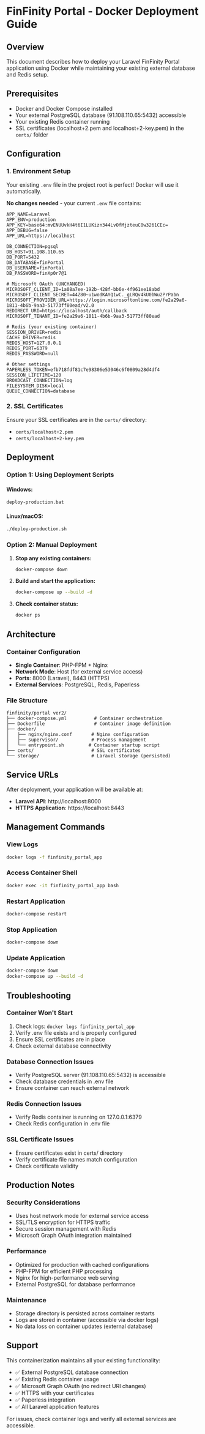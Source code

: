 # FinFinity Portal - Docker Deployment Guide

## Overview
This document describes how to deploy your Laravel FinFinity Portal application using Docker while maintaining your existing external database and Redis setup.

## Prerequisites
- Docker and Docker Compose installed
- Your external PostgreSQL database (91.108.110.65:5432) accessible
- Your existing Redis container running
- SSL certificates (localhost+2.pem and localhost+2-key.pem) in the `certs/` folder

## Configuration

### 1. Environment Setup
Your existing `.env` file in the project root is perfect! Docker will use it automatically. 

**No changes needed** - your current `.env` file contains:

```env
APP_NAME=Laravel
APP_ENV=production
APP_KEY=base64:mvENUUvkH4t6I1LUKizn344LvOfMjzteuC8w3261CEc=
APP_DEBUG=false
APP_URL=https://localhost

DB_CONNECTION=pgsql
DB_HOST=91.108.110.65
DB_PORT=5432
DB_DATABASE=finPortal
DB_USERNAME=finPortal
DB_PASSWORD=finXp0r7@1

# Microsoft OAuth (UNCHANGED)
MICROSOFT_CLIENT_ID=1a08a7ee-192b-428f-bb6e-4f961ee18abd
MICROSOFT_CLIENT_SECRET=44Z80~u1wodKAYQ1wC._gLRQv4kU0bWu2PrPabn
MICROSOFT_PROVIDER_URL=https://login.microsoftonline.com/fe2a29a6-1811-4b6b-9aa3-51773ff80ead/v2.0
REDIRECT_URI=https://localhost/auth/callback
MICROSOFT_TENANT_ID=fe2a29a6-1811-4b6b-9aa3-51773ff80ead

# Redis (your existing container)
SESSION_DRIVER=redis
CACHE_DRIVER=redis
REDIS_HOST=127.0.0.1
REDIS_PORT=6379
REDIS_PASSWORD=null

# Other settings
PAPERLESS_TOKEN=efb718fdf81c7e98306e53046c6f0809a28d4df4
SESSION_LIFETIME=120
BROADCAST_CONNECTION=log
FILESYSTEM_DISK=local
QUEUE_CONNECTION=database
```

### 2. SSL Certificates
Ensure your SSL certificates are in the `certs/` directory:
- `certs/localhost+2.pem`
- `certs/localhost+2-key.pem`

## Deployment

### Option 1: Using Deployment Scripts

#### Windows:
```cmd
deploy-production.bat
```

#### Linux/macOS:
```bash
./deploy-production.sh
```

### Option 2: Manual Deployment

1. **Stop any existing containers:**
   ```bash
   docker-compose down
   ```

2. **Build and start the application:**
   ```bash
   docker-compose up --build -d
   ```

3. **Check container status:**
   ```bash
   docker ps
   ```

## Architecture

### Container Configuration
- **Single Container**: PHP-FPM + Nginx
- **Network Mode**: Host (for external service access)
- **Ports**: 8000 (Laravel), 8443 (HTTPS)
- **External Services**: PostgreSQL, Redis, Paperless

### File Structure
```
finfinity/portal ver2/
├── docker-compose.yml          # Container orchestration
├── Dockerfile                  # Container image definition
├── docker/
│   ├── nginx/nginx.conf       # Nginx configuration
│   ├── supervisor/            # Process management
│   └── entrypoint.sh         # Container startup script
├── certs/                     # SSL certificates
└── storage/                   # Laravel storage (persisted)
```

## Service URLs

After deployment, your application will be available at:
- **Laravel API**: http://localhost:8000
- **HTTPS Application**: https://localhost:8443

## Management Commands

### View Logs
```bash
docker logs -f finfinity_portal_app
```

### Access Container Shell
```bash
docker exec -it finfinity_portal_app bash
```

### Restart Application
```bash
docker-compose restart
```

### Stop Application
```bash
docker-compose down
```

### Update Application
```bash
docker-compose down
docker-compose up --build -d
```

## Troubleshooting

### Container Won't Start
1. Check logs: `docker logs finfinity_portal_app`
2. Verify .env file exists and is properly configured
3. Ensure SSL certificates are in place
4. Check external database connectivity

### Database Connection Issues
- Verify PostgreSQL server (91.108.110.65:5432) is accessible
- Check database credentials in .env file
- Ensure container can reach external network

### Redis Connection Issues
- Verify Redis container is running on 127.0.0.1:6379
- Check Redis configuration in .env file

### SSL Certificate Issues
- Ensure certificates exist in certs/ directory
- Verify certificate file names match configuration
- Check certificate validity

## Production Notes

### Security Considerations
- Uses host network mode for external service access
- SSL/TLS encryption for HTTPS traffic
- Secure session management with Redis
- Microsoft Graph OAuth integration maintained

### Performance
- Optimized for production with cached configurations
- PHP-FPM for efficient PHP processing
- Nginx for high-performance web serving
- External PostgreSQL for database performance

### Maintenance
- Storage directory is persisted across container restarts
- Logs are stored in container (accessible via docker logs)
- No data loss on container updates (external database)

## Support

This containerization maintains all your existing functionality:
- ✅ External PostgreSQL database connection
- ✅ Existing Redis container usage
- ✅ Microsoft Graph OAuth (no redirect URI changes)
- ✅ HTTPS with your certificates
- ✅ Paperless integration
- ✅ All Laravel application features

For issues, check container logs and verify all external services are accessible. 